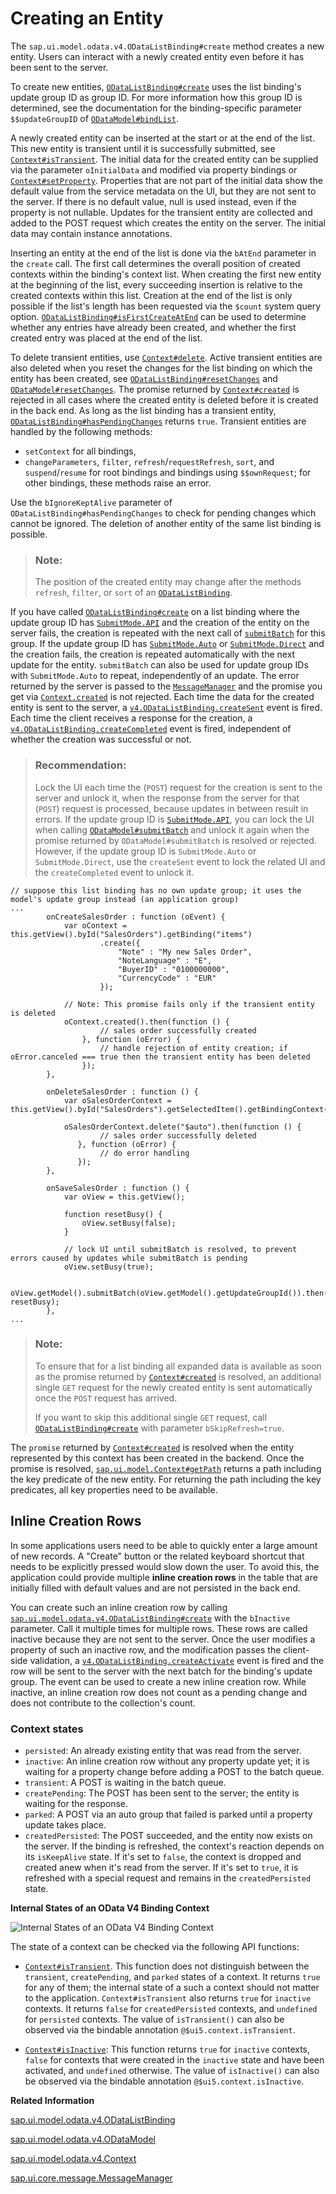 <!-- loioc9723f8265f644af91c0ed941e114d46 -->

# Creating an Entity

The `sap.ui.model.odata.v4.ODataListBinding#create` method creates a new entity. Users can interact with a newly created entity even before it has been sent to the server.

To create new entities, [`ODataListBinding#create`](https://ui5.sap.com/#/api/sap.ui.model.odata.v4.ODataListBinding/methods/create) uses the list binding's update group ID as group ID. For more information how this group ID is determined, see the documentation for the binding-specific parameter `$$updateGroupID` of [`ODataModel#bindList`](https://ui5.sap.com/#/api/sap.ui.model.odata.v4.ODataModel/methods/bindList).

A newly created entity can be inserted at the start or at the end of the list. This new entity is transient until it is successfully submitted, see [`Context#isTransient`](https://ui5.sap.com/#/api/sap.ui.model.odata.v4.Context/methods/isTransient). The initial data for the created entity can be supplied via the parameter `oInitialData` and modified via property bindings or [`Context#setProperty`](https://ui5.sap.com/#/api/sap.ui.model.odata.v4.Context/methods/setProperty). Properties that are not part of the initial data show the default value from the service metadata on the UI, but they are not sent to the server. If there is no default value, null is used instead, even if the property is not nullable. Updates for the transient entity are collected and added to the POST request which creates the entity on the server. The initial data may contain instance annotations.

Inserting an entity at the end of the list is done via the `bAtEnd` parameter in the `create` call. The first call determines the overall position of created contexts within the binding's context list. When creating the first new entity at the beginning of the list, every succeeding insertion is relative to the created contexts within this list. Creation at the end of the list is only possible if the list's length has been requested via the `$count` system query option. [`ODataListBinding#isFirstCreateAtEnd`](https://ui5.sap.com/#/api/sap.ui.model.odata.v4.ODataListBinding/methods/isFirstCreateAtEnd) can be used to determine whether any entries have already been created, and whether the first created entry was placed at the end of the list.

To delete transient entities, use [`Context#delete`](https://ui5.sap.com/#/api/sap.ui.model.odata.v4.Context/methods/delete). Active transient entities are also deleted when you reset the changes for the list binding on which the entity has been created, see [`ODataListBinding#resetChanges`](https://ui5.sap.com/#/api/sap.ui.model.odata.v4.ODataListBinding/methods/resetChanges) and [`ODataModel#resetChanges`](https://ui5.sap.com/#/api/sap.ui.model.odata.v4.ODataModel/methods/resetChanges). The promise returned by [`Context#created`](https://ui5.sap.com/#/api/sap.ui.model.odata.v4.Context/methods/created) is rejected in all cases where the created entity is deleted before it is created in the back end. As long as the list binding has a transient entity, [`ODataListBinding#hasPendingChanges`](https://ui5.sap.com/#/api/sap.ui.model.odata.v4.ODataListBinding/methods/hasPendingChanges) returns `true`. Transient entities are handled by the following methods:

-   `setContext` for all bindings,
-   `changeParameters`, `filter`, `refresh`/`requestRefresh`, `sort`, and `suspend`/`resume` for root bindings and bindings using `$$ownRequest`; for other bindings, these methods raise an error.

Use the `bIgnoreKeptAlive` parameter of `ODataListBinding#hasPendingChanges` to check for pending changes which cannot be ignored. The deletion of another entity of the same list binding is possible.

> ### Note:  
> The position of the created entity may change after the methods `refresh`, `filter`, or `sort` of an [`ODataListBinding`](https://ui5.sap.com/#/api/sap.ui.model.odata.v4.ODataListBinding).

If you have called [`ODataListBinding#create`](https://ui5.sap.com/#/api/sap.ui.model.odata.v4.ODataListBinding/methods/create) on a list binding where the update group ID has [`SubmitMode.API`](https://ui5.sap.com/#/api/sap.ui.model.odata.v4.SubmitMode) and the creation of the entity on the server fails, the creation is repeated with the next call of [`submitBatch`](https://ui5.sap.com/#/api/sap.ui.model.odata.v4.ODataModel/methods/submitBatch) for this group. If the update group ID has [`SubmitMode.Auto`](https://ui5.sap.com/#/api/sap.ui.model.odata.v4.SubmitMode) or [`SubmitMode.Direct`](https://ui5.sap.com/#/api/sap.ui.model.odata.v4.SubmitMode) and the creation fails, the creation is repeated automatically with the next update for the entity. `submitBatch` can also be used for update group IDs with `SubmitMode.Auto` to repeat, independently of an update. The error returned by the server is passed to the [`MessageManager`](https://ui5.sap.com/#/api/sap.ui.core.message.MessageManager) and the promise you get via [`Context.created`](https://ui5.sap.com/#/api/sap.ui.model.odata.v4.Context/methods/created) is not rejected. Each time the data for the created entity is sent to the server, a [`v4.ODataListBinding.createSent`](https://ui5.sap.com/#/api/sap.ui.model.odata.v4.ODataListBinding/events/createSent) event is fired. Each time the client receives a response for the creation, a [`v4.ODataListBinding.createCompleted`](https://ui5.sap.com/#/api/sap.ui.model.odata.v4.ODataListBinding/events/createCompleted) event is fired, independent of whether the creation was successful or not.

> ### Recommendation:  
> Lock the UI each time the \(`POST`\) request for the creation is sent to the server and unlock it, when the response from the server for that \(`POST`\) request is processed, because updates in between result in errors. If the update group ID is [`SubmitMode.API`](https://ui5.sap.com/#/api/sap.ui.model.odata.v4.SubmitMode), you can lock the UI when calling [`ODataModel#submitBatch`](https://ui5.sap.com/#/api/sap.ui.model.odata.v4.ODataModel/methods/submitBatch) and unlock it again when the promise returned by `ODataModel#submitBatch` is resolved or rejected. However, if the update group ID is `SubmitMode.Auto` or `SubmitMode.Direct`, use the `createSent` event to lock the related UI and the `createCompleted` event to unlock it.

```
// suppose this list binding has no own update group; it uses the model's update group instead (an application group)
...
        onCreateSalesOrder : function (oEvent) {
            var oContext = this.getView().byId("SalesOrders").getBinding("items")
                    .create({
                        "Note" : "My new Sales Order",
                        "NoteLanguage" : "E",
                        "BuyerID" : "0100000000",
                        "CurrencyCode" : "EUR"
                    });
 
            // Note: This promise fails only if the transient entity is deleted
            oContext.created().then(function () {
                    // sales order successfully created
                }, function (oError) {
                    // handle rejection of entity creation; if oError.canceled === true then the transient entity has been deleted 
                });
        },
 
        onDeleteSalesOrder : function () {
            var oSalesOrderContext = this.getView().byId("SalesOrders").getSelectedItem().getBindingContext();
 
            oSalesOrderContext.delete("$auto").then(function () {
                    // sales order successfully deleted
               }, function (oError) {
                    // do error handling
               });
        },
 
        onSaveSalesOrder : function () {
            var oView = this.getView();
 
            function resetBusy() {
                oView.setBusy(false);
            }
 
            // lock UI until submitBatch is resolved, to prevent errors caused by updates while submitBatch is pending
            oView.setBusy(true);
             
            oView.getModel().submitBatch(oView.getModel().getUpdateGroupId()).then(resetBusy, resetBusy);
        },
...
```

> ### Note:  
> To ensure that for a list binding all expanded data is available as soon as the promise returned by [`Context#created`](https://ui5.sap.com/#/api/sap.ui.model.odata.v4.Context/methods/created) is resolved, an additional single `GET` request for the newly created entity is sent automatically once the `POST` request has arrived.
> 
> If you want to skip this additional single `GET` request, call [`ODataListBinding#create`](https://ui5.sap.com/#/api/sap.ui.model.odata.v4.ODataListBinding/methods/create) with parameter `bSkipRefresh=true`.

The `promise` returned by [`Context#created`](https://ui5.sap.com/#/api/sap.ui.model.odata.v4.Context/methods/created) is resolved when the entity represented by this context has been created in the backend. Once the promise is resolved, [`sap.ui.model.Context#getPath`](https://ui5.sap.com/#/api/sap.ui.model.Context/methods/getPath) returns a path including the key predicate of the new entity. For returning the path including the key predicates, all key properties need to be available.



<a name="loioc9723f8265f644af91c0ed941e114d46__section_ICR"/>

## Inline Creation Rows

In some applications users need to be able to quickly enter a large amount of new records. A "Create" button or the related keyboard shortcut that needs to be explicitly pressed would slow down the user. To avoid this, the application could provide multiple **inline creation rows** in the table that are initially filled with default values and are not persisted in the back end.

You can create such an inline creation row by calling [`sap.ui.model.odata.v4.ODataListBinding#create`](https://ui5.sap.com/#/api/sap.ui.model.odata.v4.ODataListBinding/methods/create) with the `bInactive` parameter. Call it multiple times for multiple rows. These rows are called inactive because they are not sent to the server. Once the user modifies a property of such an inactive row, and the modification passes the client-side validation, a [`v4.ODataListBinding.createActivate`](https://ui5.sap.com/#/api/sap.ui.model.odata.v4.ODataListBinding%23events/createActivate) event is fired and the row will be sent to the server with the next batch for the binding's update group. The event can be used to create a new inline creation row. While inactive, an inline creation row does not count as a pending change and does not contribute to the collection's count.



### Context states

-   `persisted`: An already existing entity that was read from the server.
-   `inactive`: An inline creation row without any property update yet; it is waiting for a property change before adding a POST to the batch queue.
-   `transient`: A POST is waiting in the batch queue.
-   `createPending`: The POST has been sent to the server; the entity is waiting for the response.
-   `parked`: A POST via an auto group that failed is parked until a property update takes place.
-   `createdPersisted`: The POST succeeded, and the entity now exists on the server. If the binding is refreshed, the context's reaction depends on its `isKeepAlive` state. If it's set to `false`, the context is dropped and created anew when it's read from the server. If it's set to `true`, it is refreshed with a special request and remains in the `createdPersisted` state.

   
  
**Internal States of an OData V4 Binding Context**

 ![](images/Create_States_f359082.png "Internal States of an OData V4 Binding Context") 

The state of a context can be checked via the following API functions:

-    [`Context#isTransient`](https://ui5.sap.com/#/api/sap.ui.model.odata.v4.Context/methods/isTransient). This function does not distinguish between the `transient`, `createPending`, and `parked` states of a context. It returns `true` for any of them; the internal state of a such a context should not matter to the application. `Context#isTransient` also returns `true` for `inactive` contexts. It returns `false` for `createdPersisted` contexts, and `undefined` for `persisted` contexts. The value of `isTransient()` can also be observed via the bindable annotation `@$ui5.context.isTransient`.

-   [`Context#isInactive`](https://ui5.sap.com/#/api/sap.ui.model.odata.v4.Context/methods/isInactive): This function returns `true` for `inactive` contexts, `false` for contexts that were created in the `inactive` state and have been activated, and `undefined` otherwise. The value of `isInactive()` can also be observed via the bindable annotation `@$ui5.context.isInactive`.

**Related Information**  


[sap.ui.model.odata.v4.ODataListBinding](https://ui5.sap.com/#/api/sap.ui.model.odata.v4.ODataListBinding)

[sap.ui.model.odata.v4.ODataModel](https://ui5.sap.com/#/api/sap.ui.model.odata.v4.ODataModel)

[sap.ui.model.odata.v4.Context](https://ui5.sap.com/#/api/sap.ui.model.odata.v4.Context)

[sap.ui.core.message.MessageManager](https://ui5.sap.com/#/api/sap.ui.core.message.MessageManager)

